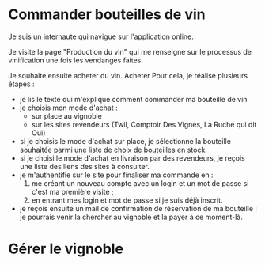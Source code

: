 # Commander bouteilles de vin

Je suis un internaute qui navigue sur l'application online.

Je visite la page "Production du vin" qui me renseigne sur le processus de 
vinification une fois les vendanges faites.

Je souhaite ensuite acheter du vin.
Acheter
Pour cela, je réalise plusieurs étapes :
- je lis le texte qui m'explique comment commander ma bouteille de vin
- je choisis mon mode d'achat :
  - sur place au vignoble
  - sur les sites revendeurs (Twil, Comptoir Des Vignes, La Ruche qui dit Oui)
- si je choisis le mode d'achat sur place, je sélectionne la bouteille souhaitée
parmi une liste de choix de bouteilles en stock.
- si je choisi le mode d'achat en livraison par des revendeurs, je reçois une 
liste des liens des sites à consulter.
- je m'authentifie sur le site pour finaliser ma commande en :
  1. me créant un nouveau compte avec un login et un mot de passe si c'est ma 
première visite ;
  2. en entrant mes login et mot de passe si je suis déjà inscrit.
- je reçois ensuite un mail de confirmation de réservation de ma bouteille : je
pourrais venir la chercher au vignoble et la payer à ce moment-là.

# Gérer le vignoble



